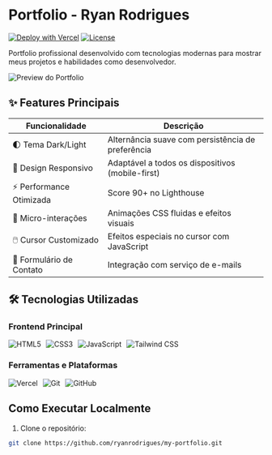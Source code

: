 # Portfolio - Ryan Rodrigues

[![Deploy with Vercel](https://img.shields.io/badge/Deploy%20with-Vercel-000000?style=for-the-badge&logo=vercel)](https://ryandev-dun.vercel.ap)
[![License](https://img.shields.io/github/license/ryanditko/my-portfolio?color=blue&style=for-the-badge)](LICENSE)

Portfolio profissional desenvolvido com tecnologias modernas para mostrar meus projetos e habilidades como desenvolvedor.

![Preview do Portfolio](https://i.imgur.com/TsaAjpz.png)

## ✨ Features Principais

| Funcionalidade          | Descrição                                                                 |
|-------------------------|---------------------------------------------------------------------------|
| 🌓 Tema Dark/Light      | Alternância suave com persistência de preferência                         |
| 📱 Design Responsivo    | Adaptável a todos os dispositivos (mobile-first)                          |
| ⚡ Performance Otimizada| Score 90+ no Lighthouse                                                   |
| 🎨 Micro-interações     | Animações CSS fluidas e efeitos visuais                                   |
| 🖱️ Cursor Customizado   | Efeitos especiais no cursor com JavaScript                                |
| 📧 Formulário de Contato| Integração com serviço de e-mails                                         |

## 🛠 Tecnologias Utilizadas

### Frontend Principal
<div style="display: flex; gap: 10px; flex-wrap: wrap;">
  <img src="https://img.shields.io/badge/HTML5-E34F26?style=for-the-badge&logo=html5&logoColor=white" alt="HTML5">
  <img src="https://img.shields.io/badge/CSS3-1572B6?style=for-the-badge&logo=css3&logoColor=white" alt="CSS3">
  <img src="https://img.shields.io/badge/JavaScript-F7DF1E?style=for-the-badge&logo=javascript&logoColor=black" alt="JavaScript">
  <img src="https://img.shields.io/badge/Tailwind_CSS-38B2AC?style=for-the-badge&logo=tailwind-css&logoColor=white" alt="Tailwind CSS">
</div>

### Ferramentas e Plataformas
<div style="display: flex; gap: 10px; flex-wrap: wrap; margin-top: 10px;">
  <img src="https://img.shields.io/badge/Vercel-000000?style=for-the-badge&logo=vercel&logoColor=white" alt="Vercel">
  <img src="https://img.shields.io/badge/Git-F05032?style=for-the-badge&logo=git&logoColor=white" alt="Git">
  <img src="https://img.shields.io/badge/GitHub-100000?style=for-the-badge&logo=github&logoColor=white" alt="GitHub">
</div>

## Como Executar Localmente

1. Clone o repositório:
```bash
git clone https://github.com/ryanrodrigues/my-portfolio.git

